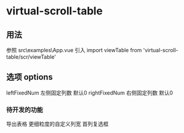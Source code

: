 # virtual-scroll-table

## 用法
参照 src\examples\App.vue
引入 import viewTable from 'virtual-scroll-table/scr/viewTable'

## 选项 options
leftFixedNum 左侧固定列数 默认0
rightFixedNum 右侧固定列数 默认0

### 待开发的功能
导出表格
更细粒度的自定义列宽
首列复选框